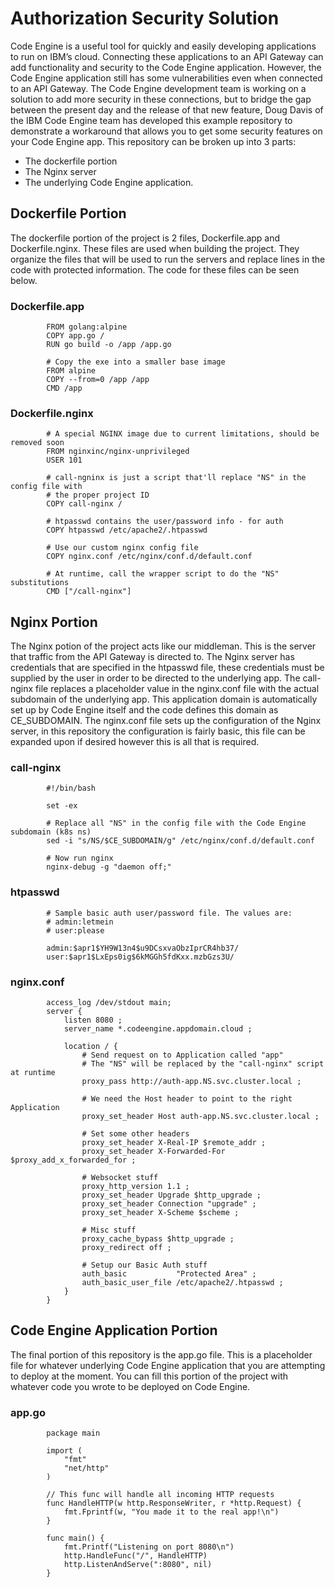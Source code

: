 # Authorization Security Solution
Code Engine is a useful tool for quickly and easily developing applications to run on IBM’s cloud. Connecting these applications to an API Gateway can add functionality and security to the Code Engine application. However, the Code Engine application still has some vulnerabilities even when connected to an API Gateway. The Code Engine development team is working on a solution to add more security in these connections, but to bridge the gap between the present day and the release of that new feature, Doug Davis of the IBM Code Engine team has developed this example repository to demonstrate a workaround that allows you to get some security features on your Code Engine app. This repository can be broken up into 3 parts:
- The dockerfile portion
- The Nginx server
- The underlying Code Engine application.

## Dockerfile Portion
The dockerfile portion of the project is 2 files, Dockerfile.app and Dockerfile.nginx. These files are used when building the project. They organize the files that will be used to run the servers and replace lines in the code with protected information. The code for these files can be seen below.

### Dockerfile.app
            FROM golang:alpine
            COPY app.go /
            RUN go build -o /app /app.go

            # Copy the exe into a smaller base image
            FROM alpine
            COPY --from=0 /app /app
            CMD /app

### Dockerfile.nginx
            # A special NGINX image due to current limitations, should be removed soon
            FROM nginxinc/nginx-unprivileged
            USER 101

            # call-ngninx is just a script that'll replace "NS" in the config file with
            # the proper project ID
            COPY call-nginx /

            # htpasswd contains the user/password info - for auth
            COPY htpasswd /etc/apache2/.htpasswd

            # Use our custom nginx config file
            COPY nginx.conf /etc/nginx/conf.d/default.conf

            # At runtime, call the wrapper script to do the "NS" substitutions
            CMD ["/call-nginx"]


## Nginx Portion
The Nginx potion of the project acts like our middleman. This is the server that traffic from the API Gateway is directed to. The Nginx server has credentials that are specified in the htpasswd file, these credentials must be supplied by the user in order to be directed to the underlying app. The call-nginx file replaces a placeholder value in the nginx.conf file with the actual subdomain of the underlying app. This application domain is automatically set up by Code Engine itself and the code defines this domain as CE_SUBDOMAIN. The nginx.conf file sets up the configuration of the Nginx server, in this repository the configuration is fairly basic, this file can be expanded upon if desired however this is all that is required.

### call-nginx
            #!/bin/bash

            set -ex

            # Replace all "NS" in the config file with the Code Engine subdomain (k8s ns)
            sed -i "s/NS/$CE_SUBDOMAIN/g" /etc/nginx/conf.d/default.conf

            # Now run nginx
            nginx-debug -g "daemon off;"

### htpasswd
            # Sample basic auth user/password file. The values are:
            # admin:letmein
            # user:please

            admin:$apr1$YH9W13n4$u9DCsxvaObzIprCR4hb37/
            user:$apr1$LxEps0ig$6kMGGh5fdKxx.mzbGzs3U/

### nginx.conf
            access_log /dev/stdout main;
            server {
                listen 8080 ;
                server_name *.codeengine.appdomain.cloud ;

                location / {
		            # Send request on to Application called "app"
		            # The "NS" will be replaced by the "call-nginx" script at runtime
                    proxy_pass http://auth-app.NS.svc.cluster.local ;

		            # We need the Host header to point to the right Application
                    proxy_set_header Host auth-app.NS.svc.cluster.local ;

		            # Set some other headers
                    proxy_set_header X-Real-IP $remote_addr ;
                    proxy_set_header X-Forwarded-For $proxy_add_x_forwarded_for ;

                    # Websocket stuff
                    proxy_http_version 1.1 ;
                    proxy_set_header Upgrade $http_upgrade ;
                    proxy_set_header Connection "upgrade" ;
                    proxy_set_header X-Scheme $scheme ;

		            # Misc stuff
                    proxy_cache_bypass $http_upgrade ;
                    proxy_redirect off ;

		            # Setup our Basic Auth stuff
                    auth_basic           "Protected Area" ;
                    auth_basic_user_file /etc/apache2/.htpasswd ;
                }
            }

## Code Engine Application Portion
The final portion of this repository is the app.go file. This is a placeholder file for whatever underlying Code Engine application that you are attempting to deploy at the moment. You can fill this portion of the project with whatever code you wrote to be deployed on Code Engine. 

### app.go
            package main

            import (
	            "fmt"
	            "net/http"
            )

            // This func will handle all incoming HTTP requests
            func HandleHTTP(w http.ResponseWriter, r *http.Request) {
	            fmt.Fprintf(w, "You made it to the real app!\n")
            }

            func main() {
	            fmt.Printf("Listening on port 8080\n")
	            http.HandleFunc("/", HandleHTTP)
	            http.ListenAndServe(":8080", nil)
            }